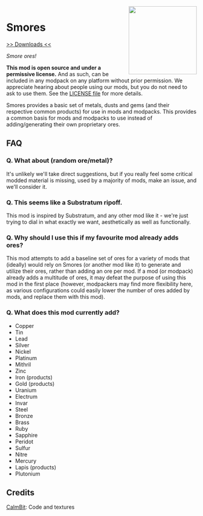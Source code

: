 <img src="https://raw.githubusercontent.com/TridentMC/Smores/master/src/main/resources/smores_logo.png" align="right" width="180px"/>

# Smores
[>> Downloads <<](https://github.com/TridentMC/Smores/releases)

*Smore ores!*

**This mod is open source and under a permissive license.** And as such,
can be included in any modpack on any platform without prior permission.
We appreciate hearing about people using our mods, but you do not need
to ask to use them. See the [LICENSE file](LICENSE) for more details.

Smores provides a basic set of metals, dusts and gems (and their respective common products)
for use in mods and modpacks. This provides a common basis for mods and modpacks to use instead
of adding/generating their own proprietary ores.

## FAQ

### Q. What about (random ore/metal)?
It's unlikely we'll take direct suggestions, but if you really feel some critical modded material is missing, used
by a majority of mods, make an issue, and we'll consider it.

### Q. This seems like a Substratum ripoff.
This mod is inspired by Substratum, and any other mod like it - we're just trying to
dial in what exactly we want, aesthetically as well as functionally.

### Q. Why should I use this if my favourite mod already adds ores?
This mod attempts to add a baseline set of ores for a variety of mods that (ideally) would rely on Smores
(or another mod like it) to generate and utilize their ores, rather than adding an ore per mod. If
a mod (or modpack) already adds a multitude of ores, it may defeat the purpose of using this mod
in the first place (however, modpackers may find more flexibility here, as various configurations 
could easily lower the number of ores added by mods, and replace them with this mod).

### Q. What does this mod currently add?
* Copper
* Tin
* Lead
* Silver
* Nickel
* Platinum
* Mithril
* Zinc
* Iron (products)
* Gold (products)
* Uranium
* Electrum
* Invar
* Steel
* Bronze
* Brass
* Ruby
* Sapphire
* Peridot
* Sulfur
* Nitre
* Mercury
* Lapis (products)
* Plutonium

## Credits
[CalmBit](https://github.com/CalmBit): Code and textures